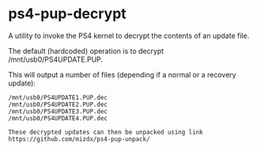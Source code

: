 # ps4-pup-decrypt

A utility to invoke the PS4 kernel to decrypt the contents of an update file.

The default (hardcoded) operation is to decrypt /mnt/usb0/PS4UPDATE.PUP.

This will output a number of files (depending if a normal or a recovery update):

    /mnt/usb0/PS4UPDATE1.PUP.dec
    /mnt/usb0/PS4UPDATE2.PUP.dec
    /mnt/usb0/PS4UPDATE3.PUP.dec
    /mnt/usb0/PS4UPDATE4.PUP.dec
    
    These decrypted updates can then be unpacked using link https://github.com/mizdx/ps4-pup-unpack/
